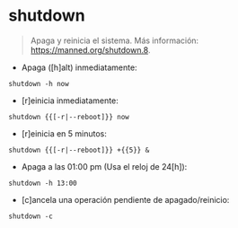 # shutdown

> Apaga y reinicia el sistema.
> Más información: <https://manned.org/shutdown.8>.

- Apaga ([h]alt) inmediatamente:

`shutdown -h now`

- [r]einicia inmediatamente:

`shutdown {{[-r|--reboot]}} now`

- [r]einicia en 5 minutos:

`shutdown {{[-r|--reboot]}} +{{5}} &`

- Apaga a las 01:00 pm (Usa el reloj de 24[h]):

`shutdown -h 13:00`

- [c]ancela una operación pendiente de apagado/reinicio:

`shutdown -c`
